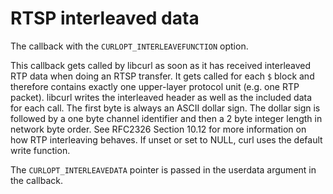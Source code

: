 # RTSP interleaved data

The callback with the `CURLOPT_INTERLEAVEFUNCTION` option.

This callback gets called by libcurl as soon as it has received interleaved
RTP data when doing an RTSP transfer. It gets called for each `$` block and
therefore contains exactly one upper-layer protocol unit (e.g. one RTP
packet). libcurl writes the interleaved header as well as the included data
for each call. The first byte is always an ASCII dollar sign. The dollar sign
is followed by a one byte channel identifier and then a 2 byte integer length
in network byte order. See RFC2326 Section 10.12 for more information on how
RTP interleaving behaves. If unset or set to NULL, curl uses the default write
function.

The `CURLOPT_INTERLEAVEDATA` pointer is passed in the userdata argument in the
callback.
